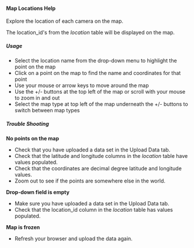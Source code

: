 #### Map Locations Help

Explore the location of each camera on the map. 

The location_id's from the *location* table will be displayed on the map.

##### Usage

- Select the location name from the drop-down menu to highlight the point on the map
- Click on a point on the map to find the name and coordinates for that point
- Use your mouse or arrow keys to move around the map
- Use the +/- buttons at the top left of the map or scroll with your mouse to zoom in and out
- Select the map type at top left of the map underneath the +/- buttons to switch between map types

##### Trouble Shooting

**No points on the map**

- Check that you have uploaded a data set in the Upload Data tab. 
- Check that the latitude and longitude columns in the *location* table have values populated.
- Check that the coordinates are decimal degree latitude and longitude values. 
- Zoom out to see if the points are somewhere else in the world.

**Drop-down field is empty**

- Make sure you have uploaded a data set in the Upload Data tab. 
- Check that the location_id column in the *location* table has values populated.

**Map is frozen**

- Refresh your browser and upload the data again.
